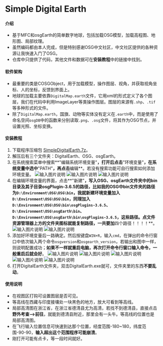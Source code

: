 # Simple Digital Earth

#### 介绍

- 基于MFC和osgEarth的简单数字地球，包括加载OSG模型，加载高程图、地形图、局部纹理。
- 虽然编码都由本人完成，但是特别感谢OSG中文社区，中文社区提供的各种资源让我快速入门了OSG。
- 仓库中只提供了代码，其他文件和数据可在**安装教程**中的链接中找到。

#### 软件架构
- 最重要的类是COSGObject，用于加载模型，操作图层、视角，并获取视角坐标、人的坐标，反馈到界面上。
- 地球的加载主要依靠`DigitalMap.earth`文件，它用xml的形式定义了各个图层，我们在代码中利用ImageLayer等类操作图层。图层的来源有`.shp`、`.tif`等多种形式的文件。
- 除了`DigitalMap.earth`，国旗、动物等实体没有定义在`.earth`中，而是使用了命名空间`osgDB`中的函数来分别读取`.png`、`.osg`文件，将其作为OSG节点，并设置光照、坐标变换。


#### 安装教程

1. 下载程序压缩包 [SimpleDigitalEarth.7z](http://www.11d-beyonder.top/download/index.html)。
2. 解压后有三个文件夹：DigitalEarth、OSG、osgEarth。
3. 在系统搜索菜单中搜索**"编辑系统环境变量"**，打开后点击**"环境变量"**，在系统变量中选中**"PATH"**，再点击**编辑**。若没有搜索功能可自行搜索如何添加环境变量。
![输入图片说明](guide_pic%E6%90%9C%E7%B4%A2%E7%BC%96%E8%BE%91%E7%8E%AF%E5%A2%83%E5%8F%98%E9%87%8F.png)
![输入图片说明](guide_pic%E7%82%B9%E5%87%BB%E7%8E%AF%E5%A2%83%E5%8F%98%E9%87%8F.png)
![输入图片说明](guide_pic%E7%BC%96%E8%BE%91Path.png)
4. 在编辑环境变量的界面，点击**"新建"**，写入OSG、osgEarth文件夹中的bin目录及其子目录osgPlugin-3.6.5的路径，比如我的OSG中bin文件夹的路径为`D:\Environment\OSG\OSG\bin`，我就新建环境变量加入`D:\Environment\OSG\OSG\bin`，同理加入`D:\Environment\OSG\OSG\bin\osgPlugins-3.6.5`、`D:\Environment\OSG\osgEarth\bin`、`D:\Environment\OSG\osgEarth\bin\osgPlugins-3.6.5`，这些路径。点文件资源管理器上方的文件夹图标就能复制路径，一共要加**四个路径！！！！**。
![输入图片说明](guide_pic%E6%B7%BB%E5%8A%A0%E7%8E%AF%E5%A2%83%E5%8F%98%E9%87%8F.png)
![输入图片说明](guide_pic%E7%9B%AE%E5%BD%95.png)
5. 添加好环境变量后一路确定。然后按键盘`WIN+R`，输入`cmd`，在弹出的命令行窗口中依次输入两个命令`osgversion`和`osgearth_version`，若输出和图中一样，则说明配置成功；**如果不一样就重启电脑，再次打开命令行窗口输入命令，一般重启后就会好**。
![输入图片说明](guide_pic%E7%A1%AE%E5%AE%9A1.png)
![输入图片说明](guide_pic%E7%A1%AE%E5%AE%9A2.png)
![输入图片说明](guide_pic%E7%A1%AE%E5%AE%9A3.png)
![输入图片说明](guide_pic%E8%BE%93%E5%85%A5cmd.png)
![输入图片说明](guide_pic%E7%A1%AE%E8%AE%A4%E9%85%8D%E7%BD%AE%E5%AE%8C%E6%88%90.png)
6. 打开DigitalEarth文件夹，双击DigitalEarth.exe就可，文件夹里的东西**不要乱动**。

#### 使用说明

- 在视图区打钩可设置图层是否可见。
- 等高线在西藏与印度接壤处一块黑色的地方，放大可看到等高线。
- 局部高清图在浙江省，在浙江省德清县尤为高清，若找不到德清县，直接点击**野外考查-->前往**，就能到德清县附近，那里会有一头牛。等高线的位置也是局部高清图。
- 在飞行输入位置信息可快速到达那个位置，经度范围-180~180，纬度范围-90-90，**输入超出这个范围程序可能崩溃**。
- 刚打开可能有点卡，等一段时间就好。
